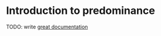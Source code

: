# Introduction to predominance

TODO: write [great documentation](http://jacobian.org/writing/great-documentation/what-to-write/)
